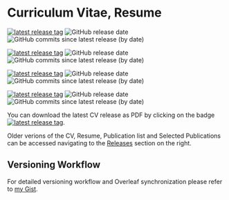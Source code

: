 # Curriculum Vitae, Resume 

[![latest release tag](https://img.shields.io/github/v/tag/cvinegoni/CurriculumVitae?label=download%20resume%20pdf)](https://github.com/cvinegoni/CurriculumVitae/releases/latest/download/Resume.pdf)
![GitHub release date](https://img.shields.io/github/release-date/cvinegoni/CurriculumVitae)
![GitHub commits since latest release (by date)](https://img.shields.io/github/commits-since/cvinegoni/CurriculumVitae/latest)

[![latest release tag](https://img.shields.io/github/v/tag/cvinegoni/CurriculumVitae?label=download%20cv%20pdf)](https://github.com/cvinegoni/CurriculumVitae/releases/latest/download/CurriculumVitae.pdf)
![GitHub release date](https://img.shields.io/github/release-date/cvinegoni/CurriculumVitae)
![GitHub commits since latest release (by date)](https://img.shields.io/github/commits-since/cvinegoni/CurriculumVitae/latest)

[![latest release tag](https://img.shields.io/github/v/tag/cvinegoni/CurriculumVitae?label=download%20publications%20pdf)](https://github.com/cvinegoni/CurriculumVitae/releases/latest/download/Publications.pdf)
![GitHub release date](https://img.shields.io/github/release-date/cvinegoni/CurriculumVitae)
![GitHub commits since latest release (by date)](https://img.shields.io/github/commits-since/cvinegoni/CurriculumVitae/latest)

[![latest release tag](https://img.shields.io/github/v/tag/cvinegoni/CurriculumVitae?label=download%20selected%20publications%20pdf)](https://github.com/cvinegoni/CurriculumVitae/releases/latest/download/SelectedPublications.pdf)
![GitHub release date](https://img.shields.io/github/release-date/cvinegoni/CurriculumVitae)
![GitHub commits since latest release (by date)](https://img.shields.io/github/commits-since/cvinegoni/CurriculumVitae/latest)



You can download the latest CV release as PDF by clicking on the badge
[![latest release tag](https://img.shields.io/github/v/tag/cvinegoni/CurriculumVitae?label=download%20cv%20pdf)](https://github.com/cvinegoni/CurriculumVitae/releases/latest/download/CurriculumVitae.pdf).

Older verions of the CV, Resume, Publication list and Selected Publications can be accessed navigating to the [Releases](https://github.com/cvinegoni/CurriculumVitae/releases) section on the right.

## Versioning Workflow

For detailed versioning workflow and Overleaf synchronization please refer to [my Gist](https://gist.github.com/cvinegoni/8397e18199c0c50f2a8f5ec67200c8e3).

